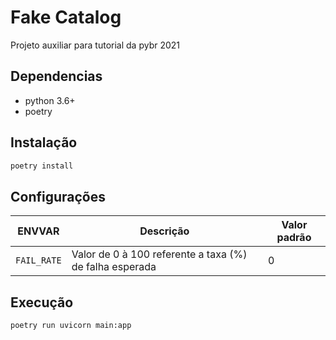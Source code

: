 # Fake Catalog

Projeto auxiliar para tutorial da pybr 2021

## Dependencias

- python 3.6+
- poetry


## Instalação

```bash
poetry install
```

## Configurações

| ENVVAR | Descrição | Valor padrão |
| ------ | --------- | ------------ |
| `FAIL_RATE` | Valor de 0 à 100 referente a taxa (%) de falha esperada | 0 |


## Execução

```bash
poetry run uvicorn main:app
```
